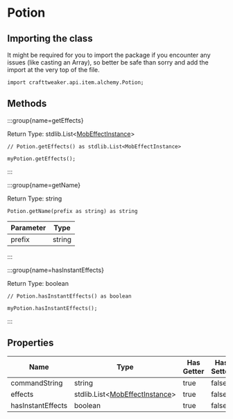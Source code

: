 # Potion

## Importing the class

It might be required for you to import the package if you encounter any issues (like casting an Array), so better be safe than sorry and add the import at the very top of the file.
```zenscript
import crafttweaker.api.item.alchemy.Potion;
```


## Methods

:::group{name=getEffects}

Return Type: stdlib.List&lt;[MobEffectInstance](/vanilla/api/entity/effect/MobEffectInstance)&gt;

```zenscript
// Potion.getEffects() as stdlib.List<MobEffectInstance>

myPotion.getEffects();
```

:::

:::group{name=getName}

Return Type: string

```zenscript
Potion.getName(prefix as string) as string
```

| Parameter |  Type  |
|-----------|--------|
| prefix    | string |


:::

:::group{name=hasInstantEffects}

Return Type: boolean

```zenscript
// Potion.hasInstantEffects() as boolean

myPotion.hasInstantEffects();
```

:::


## Properties

|       Name        |                                         Type                                         | Has Getter | Has Setter |
|-------------------|--------------------------------------------------------------------------------------|------------|------------|
| commandString     | string                                                                               | true       | false      |
| effects           | stdlib.List&lt;[MobEffectInstance](/vanilla/api/entity/effect/MobEffectInstance)&gt; | true       | false      |
| hasInstantEffects | boolean                                                                              | true       | false      |

